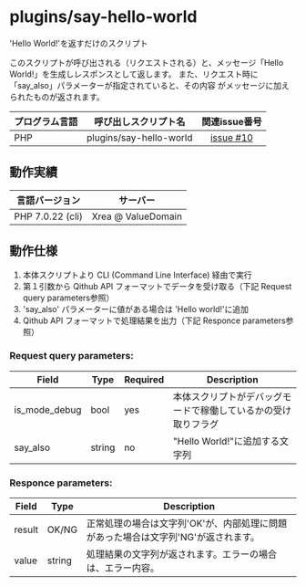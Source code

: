 # plugins/say-hello-world

 'Hello World!'を返すだけのスクリプト

このスクリプトが呼び出される（リクエストされる）と、メッセージ「Hello
 World!」を生成しレスポンスとして返します。
 また、リクエスト時に「say_also」パラメーターが指定されていると、その内容
 がメッセージに加えられたものが返されます。

| プログラム言語 | 呼び出しスクリプト名 | 関連issue番号 |
| --- | --- | :---: |
| PHP | plugins/say-hello-world | [issue #10](https://github.com/Qithub-BOT/scripts/issues/10) |

## 動作実績

| 言語バージョン | サーバー |
| --- | --- |
| PHP 7.0.22 (cli) | Xrea @ ValueDomain |

## 動作仕様

1. 本体スクリプトより CLI (Command Line Interface) 経由で実行
2. 第１引数から Qithub API フォーマットでデータを受け取る（下記 Request query parameters参照）
3. 'say_also' パラメーターに値がある場合は 'Hello world!'に追加
4. Qithub API フォーマットで処理結果を出力（下記 Responce parameters参照）

### Request query parameters:

| Field         | Type   | Required | Description |
| ------------- | ------ | --- | ----------- |
| is_mode_debug | bool   | yes | 本体スクリプトがデバッグモードで稼働しているかの受け取りフラグ |
| say_also      | string | no  | "Hello World!"に追加する文字列 |

### Responce parameters:

| Field  | Type   | Description |
| -------| ------ | ----------- |
| result | OK/NG  | 正常処理の場合は文字列'OK'が、内部処理に問題があった場合は文字列'NG'が返されます。 |
| value  | string | 処理結果の文字列が返されます。エラーの場合は、エラー内容。 |


